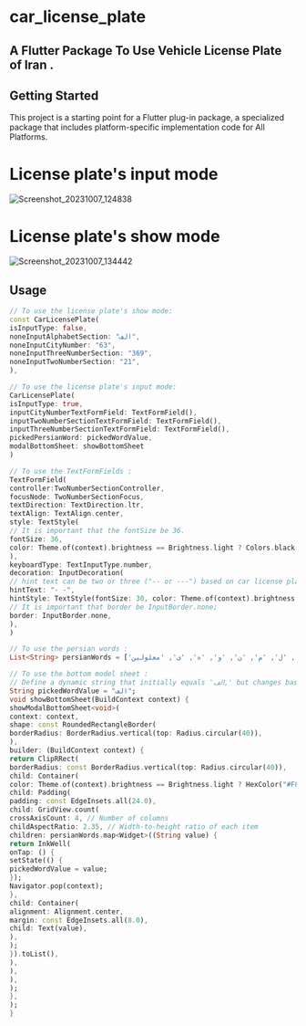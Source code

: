 # car_license_plate

## A Flutter Package To Use Vehicle License Plate of Iran .

## Getting Started

This project is a starting point for a Flutter plug-in package, a specialized package that includes platform-specific implementation code for All Platforms.

# License plate's input mode
![Screenshot_20231007_124838](https://github.com/ashkanbmn/car_license_plate/assets/74037732/b0b20222-456d-4443-abf2-fd567cfcbcd3)


# License plate's show mode
![Screenshot_20231007_134442](https://github.com/ashkanbmn/car_license_plate/assets/74037732/cbe9d87d-7a24-4a7a-ae23-89671d03b3dc)


## Usage

```dart
// To use the license plate's show mode:
const CarLicensePlate(
isInputType: false,
noneInputAlphabetSection: "الف",
noneInputCityNumber: "63",
noneInputThreeNumberSection: "369",
noneInputTwoNumberSection: "21",
),

// To use the license plate's input mode:
CarLicensePlate(
isInputType: true,
inputCityNumberTextFormField: TextFormField(),
inputTwoNumberSectionTextFormField: TextFormField(),
inputThreeNumberSectionTextFormField: TextFormField(),
pickedPersianWord: pickedWordValue,
modalBottomSheet: showBottomSheet
)

// To use the TextFormFields : 
TextFormField(
controller:TwoNumberSectionController,
focusNode: TwoNumberSectionFocus,
textDirection: TextDirection.ltr,
textAlign: TextAlign.center,
style: TextStyle(
// It is important that the fontSize be 36.
fontSize: 36,
color: Theme.of(context).brightness == Brightness.light ? Colors.black : Colors.white,
),
keyboardType: TextInputType.number,
decoration: InputDecoration(
// hint text can be two or three ("-- or ---") based on car license plate's Section
hintText: "- -",
hintStyle: TextStyle(fontSize: 30, color: Theme.of(context).brightness == Brightness.light ? Colors.black : Colors.white),
// It is important that border be InputBorder.none;
border: InputBorder.none,
),
)

// To use the persian words :
List<String> persianWords = ['الف', 'ب', 'پ', 'ت', 'ث', 'ج', 'چ', 'ح', 'خ', 'د', 'ذ', 'ر', 'ز', 'ژ', 'س', 'ش', 'ص', 'ض', 'ط', 'ظ', 'ع', 'غ', 'ف', 'ق', 'ک', 'گ', 'ل', 'م', 'ن', 'و', 'ه', 'ی', 'معلولین'];

// To use the bottom model sheet : 
// Define a dynamic string that initially equals 'الف,' but changes based on the tap value.
String pickedWordValue = "الف";
void showBottomSheet(BuildContext context) {
showModalBottomSheet<void>(
context: context,
shape: const RoundedRectangleBorder(
borderRadius: BorderRadius.vertical(top: Radius.circular(40)),
),
builder: (BuildContext context) {
return ClipRRect(
borderRadius: const BorderRadius.vertical(top: Radius.circular(40)),
child: Container(
color: Theme.of(context).brightness == Brightness.light ? HexColor("#F8F8F8") : HexColor("#272727"),
child: Padding(
padding: const EdgeInsets.all(24.0),
child: GridView.count(
crossAxisCount: 4, // Number of columns
childAspectRatio: 2.35, // Width-to-height ratio of each item
children: persianWords.map<Widget>((String value) {
return InkWell(
onTap: () {
setState(() {
pickedWordValue = value;
});
Navigator.pop(context);
},
child: Container(
alignment: Alignment.center,
margin: const EdgeInsets.all(8.0),
child: Text(value),
),
);
}).toList(),
),
),
),
);
},
);
}
```
